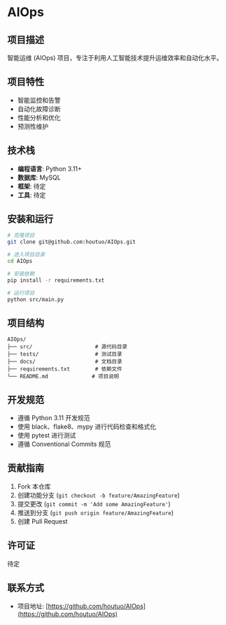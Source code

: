 # AIOps

## 项目描述
智能运维 (AIOps) 项目，专注于利用人工智能技术提升运维效率和自动化水平。

## 项目特性
- 智能监控和告警
- 自动化故障诊断
- 性能分析和优化
- 预测性维护

## 技术栈
- **编程语言**: Python 3.11+
- **数据库**: MySQL
- **框架**: 待定
- **工具**: 待定

## 安装和运行
```bash
# 克隆项目
git clone git@github.com:houtuo/AIOps.git

# 进入项目目录
cd AIOps

# 安装依赖
pip install -r requirements.txt

# 运行项目
python src/main.py
```

## 项目结构
```
AIOps/
├── src/                    # 源代码目录
├── tests/                  # 测试目录
├── docs/                   # 文档目录
├── requirements.txt        # 依赖文件
└── README.md              # 项目说明
```

## 开发规范
- 遵循 Python 3.11 开发规范
- 使用 black、flake8、mypy 进行代码检查和格式化
- 使用 pytest 进行测试
- 遵循 Conventional Commits 规范

## 贡献指南
1. Fork 本仓库
2. 创建功能分支 (`git checkout -b feature/AmazingFeature`)
3. 提交更改 (`git commit -m 'Add some AmazingFeature'`)
4. 推送到分支 (`git push origin feature/AmazingFeature`)
5. 创建 Pull Request

## 许可证
待定

## 联系方式
- 项目地址: [https://github.com/houtuo/AIOps](https://github.com/houtuo/AIOps)
